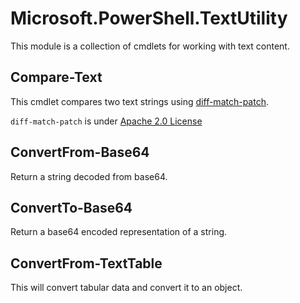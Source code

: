 # Microsoft.PowerShell.TextUtility

This module is a collection of cmdlets for working with text content.

## Compare-Text

This cmdlet compares two text strings using [diff-match-patch](https://github.com/google/diff-match-patch).

`diff-match-patch` is under [Apache 2.0 License](https://github.com/google/diff-match-patch/blob/master/LICENSE)

## ConvertFrom-Base64

Return a string decoded from base64.

## ConvertTo-Base64

Return a base64 encoded representation of a string.

## ConvertFrom-TextTable

This will convert tabular data and convert it to an object.
